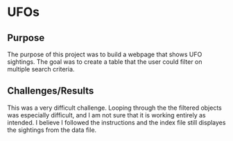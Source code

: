 # UFOs
## Purpose 
  The purpose of this project was to build a webpage that shows UFO sightings. The goal was to create a table that the user could filter on multiple search criteria.
  
## Challenges/Results 
  This was a very difficult challenge. Looping through the the filtered objects was especially difficult, and I am not sure that it is working entirely as intended. I believe I followed the instructions and the index file still displayes the sightings from the data file.
